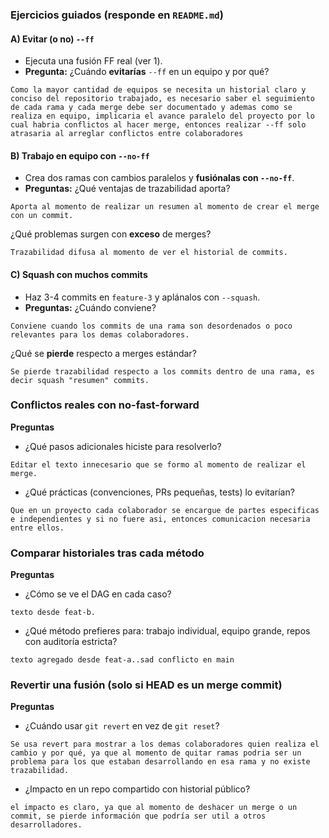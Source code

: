 ### Ejercicios guiados (responde en `README.md`)

#### A) Evitar (o no) `--ff`

* Ejecuta una fusión FF real (ver 1).
* **Pregunta:** ¿Cuándo **evitarías** `--ff` en un equipo y por qué?
```
Como la mayor cantidad de equipos se necesita un historial claro y conciso del repositorio trabajado, es necesario saber el seguimiento de cada rama y cada merge debe ser documentado y ademas como se realiza en equipo, implicaria el avance paralelo del proyecto por lo cual habria conflictos al hacer merge, entonces realizar --ff solo atrasaria al arreglar conflictos entre colaboradores
```

#### B) Trabajo en equipo con `--no-ff`

* Crea dos ramas con cambios paralelos y **fusiónalas con `--no-ff`**.
* **Preguntas:** ¿Qué ventajas de trazabilidad aporta?
```
Aporta al momento de realizar un resumen al momento de crear el merge con un commit.
```
 ¿Qué problemas surgen con **exceso** de merges?
```
Trazabilidad difusa al momento de ver el historial de commits.
```
#### C) Squash con muchos commits

* Haz 3-4 commits en `feature-3` y aplánalos con `--squash`.
* **Preguntas:** ¿Cuándo conviene? 
```
Conviene cuando los commits de una rama son desordenados o poco relevantes para los demas colaboradores.
```
¿Qué se **pierde** respecto a merges estándar?
```
Se pierde trazabilidad respecto a los commits dentro de una rama, es decir squash "resumen" commits.
```
### Conflictos reales con no-fast-forward

**Preguntas**

* ¿Qué pasos adicionales hiciste para resolverlo?
```
Editar el texto innecesario que se formo al momento de realizar el merge. 
```
* ¿Qué prácticas (convenciones, PRs pequeñas, tests) lo evitarían?
```
Que en un proyecto cada colaborador se encargue de partes especificas e independientes y si no fuere asi, entonces comunicacion necesaria entre ellos.
```
### Comparar historiales tras cada método

**Preguntas**

* ¿Cómo se ve el DAG en cada caso?
```
texto desde feat-b.
```
* ¿Qué método prefieres para: trabajo individual, equipo grande, repos con auditoría estricta?
```
texto agregado desde feat-a..sad conflicto en main
```

### Revertir una fusión (solo si **HEAD es un merge commit**)

**Preguntas**

* ¿Cuándo usar `git revert` en vez de `git reset`?
```
Se usa revert para mostrar a los demas colaboradores quien realiza el cambio y por qué, ya que al momento de quitar ramas podria ser un problema para los que estaban desarrollando en esa rama y no existe trazabilidad.
```
* ¿Impacto en un repo compartido con historial público?
```
el impacto es claro, ya que al momento de deshacer un merge o un commit, se pierde información que podría ser util a otros desarrolladores.
```
